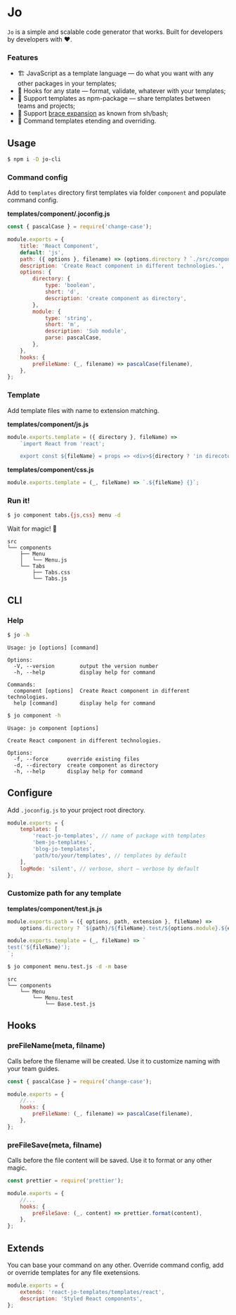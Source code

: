 # Jo

`Jo` is a simple and scalable code generator that works. Built for developers by developers with ❤️.

### Features

-   🏗️ JavaScript as a template language — do what you want with any other packages in your templates;
-   🎨 Hooks for any state — format, validate, whatever with your templates;
-   🚀 Support templates as npm-package — share templates between teams and projects;
-   🎩 Support [brace expansion](https://www.gnu.org/software/bash/manual/html_node/Brace-Expansion.html) as known from sh/bash;
-   💪 Command templates etending and overriding.

## Usage

```bash
$ npm i -D jo-cli
```

### Command config

Add to `templates` directory first templates via folder `component` and populate command config.

**templates/component/.joconfig.js**

```js
const { pascalCase } = require('change-case');

module.exports = {
    title: 'React Component',
    default: 'js',
    path: ({ options }, filename) => (options.directory ? `./src/components/${filename}` : './src/components'),
    description: 'Create React component in different technologies.',
    options: {
        directory: {
            type: 'boolean',
            short: 'd',
            description: 'create component as directory',
        },
        module: {
            type: 'string',
            short: 'm',
            description: 'Sub module',
            parse: pascalCase,
        },
    },
    hooks: {
        preFileName: (_, filename) => pascalCase(filename),
    },
};
```

### Template

Add template files with name to extension matching.

**templates/component/js.js**

```js
module.exports.template = ({ directory }, fileName) =>
    `import React from 'react';

    export const ${fileName} = props => <div>${directory ? 'in direcotory' : 'one file'}</div>;`;
```

**templates/component/css.js**

```js
module.exports.template = (_, fileName) => `.${fileName} {}`;
```

### Run it!

```bash
$ jo component tabs.{js,css} menu -d
```

Wait for magic! 🐰

```
src
└── components
    ├── Menu
    │   └── Menu.js
    └── Tabs
        ├── Tabs.css
        └── Tabs.js
```

## CLI

### Help

```bash
$ jo -h
```

```
Usage: jo [options] [command]

Options:
  -V, --version        output the version number
  -h, --help           display help for command

Commands:
  component [options]  Create React component in different technologies.
  help [command]       display help for command
```

```bash
$ jo component -h
```

```
Usage: jo component [options]

Create React component in different technologies.

Options:
  -f, --force      override existing files
  -d, --directory  create component as directory
  -h, --help       display help for command
```

## Configure

Add `.joconfig.js` to your project root directory.

```js
module.exports = {
    templates: [
        'react-jo-templates', // name of package with templates
        'bem-jo-templates',
        'blog-jo-templates',
        'path/to/your/templates', // templates by default
    ],
    logMode: 'silent', // verbose, short — verbose by default
};
```

### Customize path for any template

**templates/component/test.js.js**

```js
module.exports.path = ({ options, path, extension }, fileName) =>
    options.directory ? `${path}/${fileName}.test/${options.module}.${extension}` : `${path}/${fileName}.${extension}`;

module.exports.template = (_, fileName) => `
test('${fileName}');
`;
```

```bash
$ jo component menu.test.js -d -m base
```

```
src
└── components
    └── Menu
        └── Menu.test
            └── Base.test.js
```

## Hooks

### preFileName(meta, filname)

Calls before the filename will be created. Use it to customize naming with your team guides.

```js
const { pascalCase } = require('change-case');

module.exports = {
    //...
    hooks: {
        preFileName: (_, filename) => pascalCase(filename),
    },
};
```

### preFileSave(meta, filname)

Calls before the file content will be saved. Use it to format or any other magic.

```js
const prettier = require('prettier');

module.exports = {
    //...
    hooks: {
        preFileSave: (_, content) => prettier.format(content),
    },
};
```

## Extends

You can base your command on any other. Override command config, add or override templates for any file exetensions.

```js
module.exports = {
    extends: 'react-jo-templates/templates/react',
    description: 'Styled React components',
};
```
